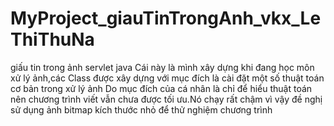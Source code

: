 # MyProject_giauTinTrongAnh_vkx_LeThiThuNa
giấu tin trong ảnh servlet java
Cái này là mình xây dựng khi đang học môn xử lý ảnh,các Class được xây dựng với mục đích là cài đặt một số thuật toán cơ bản trong xử lý ảnh
Do mục đích của cá nhân là chỉ để hiểu thuật toán nên chương trình viết vẫn chưa được tối ưu.Nó chạy rất chậm vì vậy đề nghị sử dụng ảnh 
bitmap kích thước nhỏ để thử nghiệm chương trình
